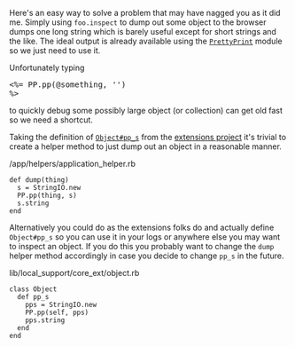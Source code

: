 Here's an easy way to solve a problem that may have nagged you as it did me. Simply using <code>foo.inspect</code> to dump out some object to the browser dumps one long string which is barely useful except for short strings and the like. The ideal output is already available using the <a href="http://www.ruby-doc.org/stdlib/libdoc/prettyprint/rdoc/index.html"><code>PrettyPrint</code></a> module so we just need to use it.


Unfortunately typing <tt><pre><%= PP.pp(@something, '') %></pre></tt> to quickly debug some possibly large object (or collection) can get old fast so we need a shortcut.


Taking the definition of <a href="http://extensions.rubyforge.org/rdoc/classes/Object.html#M000020"><code>Object#pp_s</code></a> from the <a href="http://extensions.rubyforge.org/rdoc/">extensions project</a> it's trivial to create a helper method to just dump out an object in a reasonable manner.


<div class="typocode"><div class="codetitle">/app/helpers/application_helper.rb</div><pre><code class="typocode_ruby "><span class="keyword">def </span><span class="method">dump</span><span class="punct">(</span><span class="ident">thing</span><span class="punct">)</span>
  <span class="ident">s</span> <span class="punct">=</span> <span class="constant">StringIO</span><span class="punct">.</span><span class="ident">new</span>
  <span class="constant">PP</span><span class="punct">.</span><span class="ident">pp</span><span class="punct">(</span><span class="ident">thing</span><span class="punct">,</span> <span class="ident">s</span><span class="punct">)</span>
  <span class="ident">s</span><span class="punct">.</span><span class="ident">string</span>
<span class="keyword">end</span></code></pre></div>

Alternatively you could do as the extensions folks do and actually define <code>Object#pp_s</code> so you can use it in your logs or anywhere else you may want to inspect an object. If you do this you probably want to change the <code>dump</code> helper method accordingly in case you decide to change <code>pp_s</code> in the future.


<div class="typocode"><div class="codetitle">lib/local_support/core_ext/object.rb</div><pre><code class="typocode_ruby "><span class="keyword">class </span><span class="class">Object</span>
  <span class="keyword">def </span><span class="method">pp_s</span>
    <span class="ident">pps</span> <span class="punct">=</span> <span class="constant">StringIO</span><span class="punct">.</span><span class="ident">new</span>
    <span class="constant">PP</span><span class="punct">.</span><span class="ident">pp</span><span class="punct">(</span><span class="constant">self</span><span class="punct">,</span> <span class="ident">pps</span><span class="punct">)</span>
    <span class="ident">pps</span><span class="punct">.</span><span class="ident">string</span>
  <span class="keyword">end</span>
<span class="keyword">end</span></code></pre></div>
